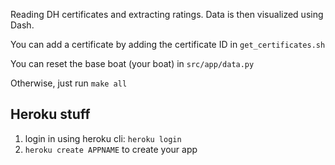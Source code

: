 Reading DH certificates and extracting ratings. Data is then visualized using Dash.

You can add a certificate by adding the certificate ID in `get_certificates.sh`

You can reset the base boat (your boat) in `src/app/data.py`

Otherwise, just run `make all`

## Heroku stuff
1) login in using heroku cli: `heroku login`
2) `heroku create APPNAME` to create your app